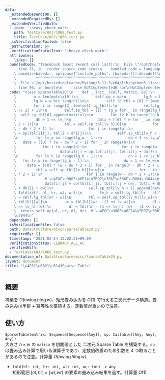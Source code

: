 ```yaml
---
data:
  _extendedDependsOn: []
  _extendedRequiredBy: []
  _extendedVerifiedWith:
  - icon: ':heavy_check_mark:'
    path: TestCase/AOJ/1068.test.py
    title: TestCase/AOJ/1068.test.py
  _isVerificationFailed: false
  _pathExtension: py
  _verificationStatusIcon: ':heavy_check_mark:'
  attributes:
    links: []
  bundledCode: "Traceback (most recent call last):\n  File \"/opt/hostedtoolcache/Python/3.11.2/x64/lib/python3.11/site-packages/onlinejudge_verify/documentation/build.py\"\
    , line 71, in _render_source_code_stat\n    bundled_code = language.bundle(stat.path,\
    \ basedir=basedir, options={'include_paths': [basedir]}).decode()\n          \
    \         ^^^^^^^^^^^^^^^^^^^^^^^^^^^^^^^^^^^^^^^^^^^^^^^^^^^^^^^^^^^^^^^^^^^^^^^^^^^^^^^^^\n\
    \  File \"/opt/hostedtoolcache/Python/3.11.2/x64/lib/python3.11/site-packages/onlinejudge_verify/languages/python.py\"\
    , line 96, in bundle\n    raise NotImplementedError\nNotImplementedError\n"
  code: "class SparseTable2D:\n    def __init__(self, matrix, op):\n        h = len(matrix)\n\
    \        w = len(matrix[0])\n        self.op = op\n        lg_h = h.bit_length()\n\
    \        lg_w = w.bit_length()\n\n        self.lg_tbl = [0] * (max(h, w) + 1)\n\
    \        for i in range(2, len(self.lg_tbl)):\n            self.lg_tbl[i] = self.lg_tbl[i\
    \ // 2] + 1\n\n        self.sp_tbl = [[] * lg_w for _ in range(lg_h)]\n      \
    \  self.sp_tbl[0].append(matrix)\n\n        for lv_h in range(lg_h - 1):\n   \
    \         dh = 1 << lv_h\n            data = [[0] * w for _ in range(h - dh *\
    \ 2 + 1)]\n            tbl = self.sp_tbl[lv_h][0]\n            for i in range(h\
    \ - dh * 2 + 1):\n                for j in range(w):\n                    data[i][j]\
    \ = op(tbl[i][j], tbl[i + dh][j])\n            self.sp_tbl[lv_h + 1].append(data)\n\
    \n        for lv_w in range(lg_w - 1):\n            dw = 1 << lv_w\n         \
    \   data = [[0] * (w - dw * 2 + 1) for _ in range(h)]\n            tbl = self.sp_tbl[0][lv_w]\n\
    \            for i in range(h):\n                for j in range(w - dw * 2 + 1):\n\
    \                    data[i][j] = op(tbl[i][j], tbl[i][j + dw])\n            self.sp_tbl[0].append(data)\n\
    \n        for lv_h in range(lg_h - 1):\n            dh = 1 << lv_h\n         \
    \   for lv_w in range(lg_w - 1):\n                dw = 1 << lv_w\n           \
    \     data = [[0] * (w - dw * 2 + 1) for _ in range(h - dh * 2 + 1)]\n       \
    \         tbl = self.sp_tbl[lv_h][lv_w]\n                for i in range(h - dh\
    \ * 2 + 1):\n                    for j in range(w - dw * 2 + 1):\n           \
    \             # \u4E8C\u9805\u6F14\u7B97\u3067\u306F\u306A\u3044\n           \
    \             data[i][j] = op(tbl[i][j], tbl[i][j + dw], tbl[i + dh][j], tbl[i\
    \ + dh][j + dw])\n                self.sp_tbl[lv_h + 1].append(data)\n\n    def\
    \ fold(self, hl, hr, wl, wr):\n        lv_h = self.lg_tbl[hr - hl]\n        lv_w\
    \ = self.lg_tbl[wr - wl]\n        tbl = self.sp_tbl[lv_h][lv_w]\n        ul =\
    \ tbl[hl][wl]\n        ur = tbl[hl][wr - (1 << lv_w)]\n        dl = tbl[hr - (1\
    \ << lv_h)][wl]\n        dr = tbl[hr - (1 << lv_h)][wr - (1 << lv_w)]\n      \
    \  return self.op(ul, ur, dl, dr)  # \u4E8C\u9805\u6F14\u7B97\u3067\u306F\u306A\
    \u3044\n"
  dependsOn: []
  isVerificationFile: false
  path: DataStructure/misc/SparseTable2D.py
  requiredBy: []
  timestamp: '2021-02-14 12:02:31+09:00'
  verificationStatus: LIBRARY_ALL_AC
  verifiedWith:
  - TestCase/AOJ/1068.test.py
documentation_of: DataStructure/misc/SparseTable2D.py
layout: document
title: "\u4E8C\u6B21\u5143Sparse Table"
---
```


## 概要
構築を $O(hw\log h\log w)$、矩形畳み込みを $O(1)$ で行える二次元データ構造。畳み込みは半群 + 冪等性を要請する。定数倍が重いので注意。

## 使い方
`SparseTable(matrix: Sequence[Sequence[Any]], op: Callable[[Any, Any], Any])`  
大きさ $h × w$ の `matrix` を初期値とした 二次元 Sparse Table を構築する。`op` は畳み込み計算で用いる演算子であり、定数倍改善のため引数を 4 つ取ることがあるので注意。計算量 $O(hw\log h\log w)$

- `fold(hl: int, hr: int, wl: int, wr: int) -> Any`  
矩形範囲 $\lbrack hl, hr) × \lbrack wl, wr)$ の要素の畳み込み結果を返す。計算量 $O(1)$

